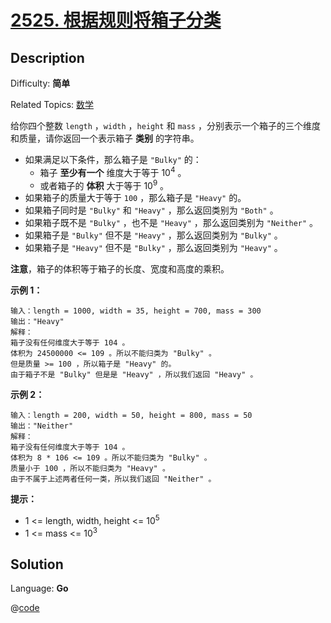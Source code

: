 # [2525\. 根据规则将箱子分类](https://leetcode.cn/problems/categorize-box-according-to-criteria/)

## Description

Difficulty: **简单**

Related Topics: [数学](https://leetcode.cn/tag/https://leetcode.cn/tag/math//)


给你四个整数 `length` ，`width` ，`height` 和 `mass` ，分别表示一个箱子的三个维度和质量，请你返回一个表示箱子 **类别** 的字符串。

*   如果满足以下条件，那么箱子是 `"Bulky"` 的：
    *   箱子 **至少有一个** 维度大于等于 10<sup>4</sup> 。
    *   或者箱子的 **体积** 大于等于 10<sup>9</sup> 。
*   如果箱子的质量大于等于 `100` ，那么箱子是 `"Heavy"` 的。
*   如果箱子同时是 `"Bulky"` 和 `"Heavy"` ，那么返回类别为 `"Both"` 。
*   如果箱子既不是 `"Bulky"` ，也不是 `"Heavy"` ，那么返回类别为 `"Neither"` 。
*   如果箱子是 `"Bulky"` 但不是 `"Heavy"` ，那么返回类别为 `"Bulky"` 。
*   如果箱子是 `"Heavy"` 但不是 `"Bulky"` ，那么返回类别为 `"Heavy"` 。

**注意**，箱子的体积等于箱子的长度、宽度和高度的乘积。

**示例 1：**

```
输入：length = 1000, width = 35, height = 700, mass = 300
输出："Heavy"
解释：
箱子没有任何维度大于等于 104 。
体积为 24500000 <= 109 。所以不能归类为 "Bulky" 。
但是质量 >= 100 ，所以箱子是 "Heavy" 的。
由于箱子不是 "Bulky" 但是是 "Heavy" ，所以我们返回 "Heavy" 。
```

**示例 2：**

```
输入：length = 200, width = 50, height = 800, mass = 50
输出："Neither"
解释：
箱子没有任何维度大于等于 104 。
体积为 8 * 106 <= 109 。所以不能归类为 "Bulky" 。
质量小于 100 ，所以不能归类为 "Heavy" 。
由于不属于上述两者任何一类，所以我们返回 "Neither" 。
```

**提示：**

*   1 <= length, width, height <= 10<sup>5</sup>
*   1 <= mass <= 10<sup>3</sup>


## Solution

Language: **Go**

@[code](@IOI/2525.go)
